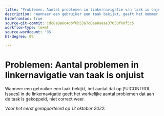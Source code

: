 ```yaml
---
title: "Problemen: Aantal problemen in linkernavigatie van taak is onjuist"
description: "Wanneer een gebruiker een taak bekijkt, geeft het nummer dat in de sectie Issues van de linkernavigatie wordt weergegeven, niet exact het werkelijke aantal problemen weer dat aan de taak is gekoppeld."
hidefromtoc: true
source-git-commit: cdc8a8a6c4dbf6b53a7c8aa0aeae37058f60f5c5
workflow-type: tm+mt
source-wordcount: '85'
ht-degree: 0%

---
```



# Problemen: Aantal problemen in linkernavigatie van taak is onjuist

Wanneer een gebruiker een taak bekijkt, het aantal dat op [!UICONTROL Issues] in de linkernavigatie geeft het werkelijke aantal problemen dat aan de taak is gekoppeld, niet correct weer.

_Voor het eerst gerapporteerd op 12 oktober 2022._

